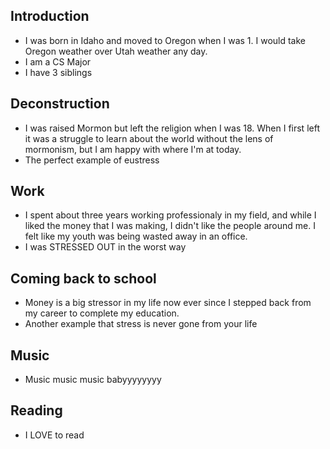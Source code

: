 ## Introduction

- I was born in Idaho and moved to Oregon when I was 1. I would take Oregon weather over Utah weather any day.
- I am a CS Major
- I have 3 siblings

## Deconstruction

- I was raised Mormon but left the religion when I was 18. When I first left it was a struggle to learn about the world without the lens of mormonism, but I am happy with where I'm at today.
- The perfect example of eustress

## Work

- I spent about three years working professionaly in my field, and while I liked the money that I was making, I didn't like the people around me. I felt like my youth was being wasted away in an office.
- I was STRESSED OUT in the worst way

## Coming back to school

- Money is a big stressor in my life now ever since I stepped back from my career to complete my education.
- Another example that stress is never gone from your life

## Music

- Music music music babyyyyyyyy

## Reading

- I LOVE to read
